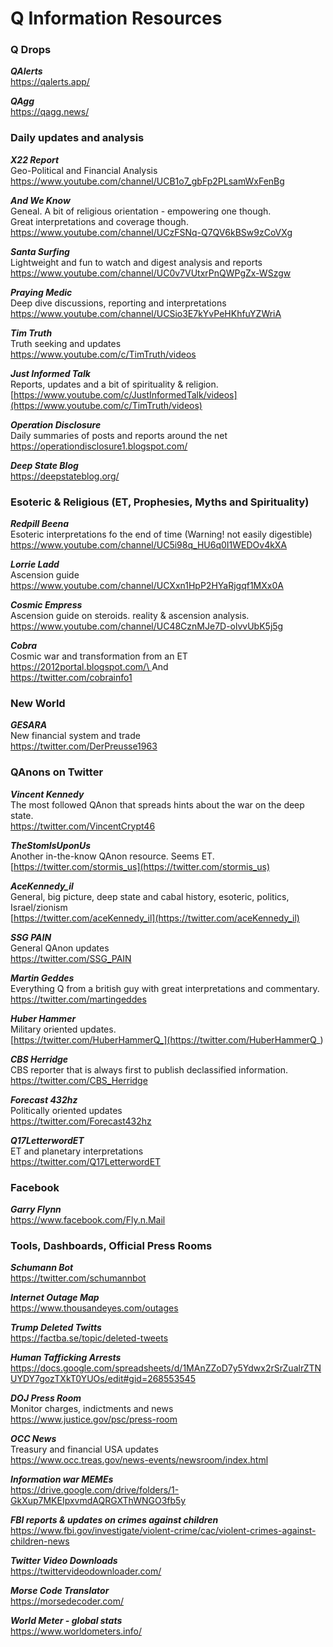 Q Information Resources
=======================

### Q Drops

***QAlerts***\
<https://qalerts.app/>

***QAgg***\
<https://qagg.news/>

### Daily updates and analysis

***X22 Report***\
Geo-Political and Financial Analysis\
<https://www.youtube.com/channel/UCB1o7_gbFp2PLsamWxFenBg>

***And We Know***\
Geneal. A bit of religious orientation - empowering one though.\
Great interpretations and coverage though.\
<https://www.youtube.com/channel/UCzFSNq-Q7QV6kBSw9zCoVXg>

***Santa Surfing***\
Lightweight and fun to watch and digest analysis and reports\
<https://www.youtube.com/channel/UC0v7VUtxrPnQWPgZx-WSzgw>

***Praying Medic***\
Deep dive discussions, reporting and interpretations\
<https://www.youtube.com/channel/UCSio3E7kYvPeHKhfuYZWriA>

***Tim Truth***\
Truth seeking and updates\
<https://www.youtube.com/c/TimTruth/videos>

***Just Informed Talk***\
Reports, updates and a bit of spirituality & religion.\
[https://www.youtube.com/c/JustInformedTalk/videos](https://www.youtube.com/c/TimTruth/videos)

***Operation Disclosure***\
Daily summaries of posts and reports around the net\
<https://operationdisclosure1.blogspot.com/>

***Deep State Blog***\
<https://deepstateblog.org/>

### Esoteric & Religious (ET, Prophesies, Myths and Spirituality)

***Redpill Beena***\
Esoteric interpretations fo the end of time (Warning! not easily digestible)\
<https://www.youtube.com/channel/UC5i98q_HU6q0I1WEDOv4kXA>

***Lorrie Ladd***\
Ascension guide\
<https://www.youtube.com/channel/UCXxn1HpP2HYaRjgqf1MXx0A>

***Cosmic Empress***\
Ascension guide on steroids. reality & ascension analysis.\
<https://www.youtube.com/channel/UC48CznMJe7D-olvvUbK5j5g>

***Cobra***\
Cosmic war and transformation from an ET\
[https://2012portal.blogspot.com/\
](https://2012portal.blogspot.com/)And\
<https://twitter.com/cobrainfo1>

### New World

***GESARA***\
New financial system and trade\
<https://twitter.com/DerPreusse1963>

### QAnons on Twitter

***Vincent Kennedy***\
The most followed QAnon that spreads hints about the war on the deep state.\
<https://twitter.com/VincentCrypt46>

***TheStomIsUponUs***\
Another in-the-know QAnon resource. Seems ET.\
[https://twitter.com/stormis_us](https://twitter.com/stormis_us)

***AceKennedy_il***\
General, big picture, deep state and cabal history, esoteric, politics, Israel/zionism\
[https://twitter.com/aceKennedy_il](https://twitter.com/aceKennedy_il)

***SSG PAIN***\
General QAnon updates\
<https://twitter.com/SSG_PAIN>

***Martin Geddes***\
Everything Q from a british guy with great interpretations and commentary.\
<https://twitter.com/martingeddes>

***Huber Hammer***\
Military oriented updates.\
[https://twitter.com/HuberHammerQ_](https://twitter.com/HuberHammerQ_)

***CBS Herridge***\
CBS reporter that is always first to publish declassified information.\
<https://twitter.com/CBS_Herridge>

***Forecast 432hz***\
Politically oriented updates\
<https://twitter.com/Forecast432hz>

***Q17LetterwordET***\
ET and planetary interpretations\
<https://twitter.com/Q17LetterwordET>

### Facebook

***Garry Flynn***\
<https://www.facebook.com/Fly.n.Mail>

### Tools, Dashboards, Official Press Rooms

***Schumann Bot***\
<https://twitter.com/schumannbot>

***Internet Outage Map***\
<https://www.thousandeyes.com/outages>

***Trump Deleted Twitts***\
<https://factba.se/topic/deleted-tweets>

***Human Tafficking Arrests***\
<https://docs.google.com/spreadsheets/d/1MAnZZoD7y5Ydwx2rSrZualrZTNUYDY7gozTXkT0YUOs/edit#gid=268553545>

***DOJ Press Room***\
Monitor charges, indictments and news\
<https://www.justice.gov/psc/press-room>

***OCC News***\
Treasury and financial USA updates\
<https://www.occ.treas.gov/news-events/newsroom/index.html>

***Information war MEMEs***\
<https://drive.google.com/drive/folders/1-GkXup7MKEIpxvmdAQRGXThWNGO3fb5y>

***FBI reports & updates on crimes against children***\
<https://www.fbi.gov/investigate/violent-crime/cac/violent-crimes-against-children-news>

***Twitter Video Downloads***\
<https://twittervideodownloader.com/>

***Morse Code Translator***\
<https://morsedecoder.com/>

***World Meter - global stats***\
<https://www.worldometers.info/>
